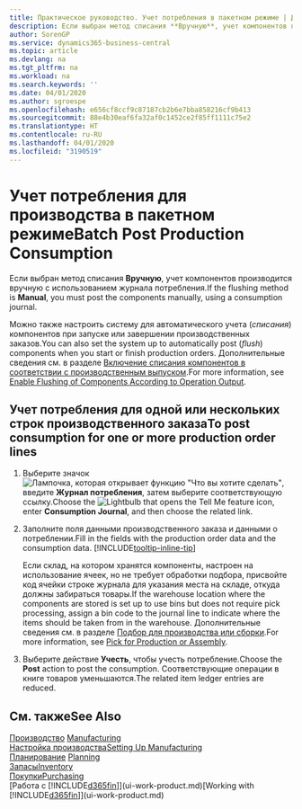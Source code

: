 ```yaml
---
title: Практическое руководство. Учет потребления в пакетном режиме | Документация Майкрософт
description: Если выбран метод списания **Вручную**, учет компонентов производится вручную с использованием журнала потребления.
author: SorenGP
ms.service: dynamics365-business-central
ms.topic: article
ms.devlang: na
ms.tgt_pltfrm: na
ms.workload: na
ms.search.keywords: ''
ms.date: 04/01/2020
ms.author: sgroespe
ms.openlocfilehash: e656cf8ccf9c87187cb2b6e7bba858216cf9b413
ms.sourcegitcommit: 88e4b30eaf6fa32af0c1452ce2f85ff1111c75e2
ms.translationtype: HT
ms.contentlocale: ru-RU
ms.lasthandoff: 04/01/2020
ms.locfileid: "3190519"
---
```

# <a name="batch-post-production-consumption"></a><span data-ttu-id="4e13d-103">Учет потребления для производства в пакетном режиме</span><span class="sxs-lookup"><span data-stu-id="4e13d-103">Batch Post Production Consumption</span></span>
<span data-ttu-id="4e13d-104">Если выбран метод списания **Вручную**, учет компонентов производится вручную с использованием журнала потребления.</span><span class="sxs-lookup"><span data-stu-id="4e13d-104">If the flushing method is **Manual**, you must post the components manually, using a consumption journal.</span></span>

<span data-ttu-id="4e13d-105">Можно также настроить систему для автоматического учета (*списания*) компонентов при запуске или завершении производственных заказов.</span><span class="sxs-lookup"><span data-stu-id="4e13d-105">You can also set the system up to automatically post (*flush*) components when you start or finish production orders.</span></span> <span data-ttu-id="4e13d-106">Дополнительные сведения см. в разделе [Включение списания компонентов в соответствии с производственным выпуском](production-how-to-flush-components-according-to-operation-output.md).</span><span class="sxs-lookup"><span data-stu-id="4e13d-106">For more information, see [Enable Flushing of Components According to Operation Output](production-how-to-flush-components-according-to-operation-output.md).</span></span>

## <a name="to-post-consumption-for-one-or-more-production-order-lines"></a><span data-ttu-id="4e13d-107">Учет потребления для одной или нескольких строк производственного заказа</span><span class="sxs-lookup"><span data-stu-id="4e13d-107">To post consumption for one or more production order lines</span></span>  
1.  <span data-ttu-id="4e13d-108">Выберите значок ![Лампочка, которая открывает функцию "Что вы хотите сделать"](media/ui-search/search_small.png "Что вы хотите сделать"), введите **Журнал потребления**, затем выберите соответствующую ссылку.</span><span class="sxs-lookup"><span data-stu-id="4e13d-108">Choose the ![Lightbulb that opens the Tell Me feature](media/ui-search/search_small.png "Tell me what you want to do") icon, enter **Consumption Journal**, and then choose the related link.</span></span>  
2.  <span data-ttu-id="4e13d-109">Заполните поля данными производственного заказа и данными о потреблении.</span><span class="sxs-lookup"><span data-stu-id="4e13d-109">Fill in the fields with the production order data and the consumption data.</span></span> [!INCLUDE[tooltip-inline-tip](includes/tooltip-inline-tip_md.md)]  

    <span data-ttu-id="4e13d-110">Если склад, на котором хранятся компоненты, настроен на использование ячеек, но не требует обработки подбора, присвойте код ячейки строке журнала для указания места на складе, откуда должны забираться товары.</span><span class="sxs-lookup"><span data-stu-id="4e13d-110">If the warehouse location where the components are stored is set up to use bins but does not require pick processing, assign a bin code to the journal line to indicate where the items should be taken from in the warehouse.</span></span> <span data-ttu-id="4e13d-111">Дополнительные сведения см. в разделе [Подбор для производства или сборки](warehouse-how-to-pick-for-production.md).</span><span class="sxs-lookup"><span data-stu-id="4e13d-111">For more information, see [Pick for Production or Assembly](warehouse-how-to-pick-for-production.md).</span></span>  
3.  <span data-ttu-id="4e13d-112">Выберите действие **Учесть**, чтобы учесть потребление.</span><span class="sxs-lookup"><span data-stu-id="4e13d-112">Choose the **Post** action to post the consumption.</span></span> <span data-ttu-id="4e13d-113">Соответствующие операции в книге товаров уменьшаются.</span><span class="sxs-lookup"><span data-stu-id="4e13d-113">The related item ledger entries are reduced.</span></span>

## <a name="see-also"></a><span data-ttu-id="4e13d-114">См. также</span><span class="sxs-lookup"><span data-stu-id="4e13d-114">See Also</span></span>  
<span data-ttu-id="4e13d-115">[Производство](production-manage-manufacturing.md)  </span><span class="sxs-lookup"><span data-stu-id="4e13d-115">[Manufacturing](production-manage-manufacturing.md)  </span></span>  
[<span data-ttu-id="4e13d-116">Настройка производства</span><span class="sxs-lookup"><span data-stu-id="4e13d-116">Setting Up Manufacturing</span></span>](production-configure-production-processes.md)  
<span data-ttu-id="4e13d-117">[Планирование](production-planning.md)    </span><span class="sxs-lookup"><span data-stu-id="4e13d-117">[Planning](production-planning.md)    </span></span>  
[<span data-ttu-id="4e13d-118">Запасы</span><span class="sxs-lookup"><span data-stu-id="4e13d-118">Inventory</span></span>](inventory-manage-inventory.md)  
[<span data-ttu-id="4e13d-119">Покупки</span><span class="sxs-lookup"><span data-stu-id="4e13d-119">Purchasing</span></span>](purchasing-manage-purchasing.md)  
<span data-ttu-id="4e13d-120">[Работа с [!INCLUDE[d365fin](includes/d365fin_md.md)]](ui-work-product.md)</span><span class="sxs-lookup"><span data-stu-id="4e13d-120">[Working with [!INCLUDE[d365fin](includes/d365fin_md.md)]](ui-work-product.md)</span></span>
